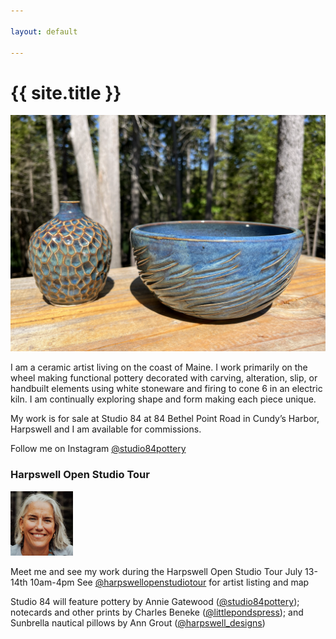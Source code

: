 ```yaml
---

layout: default

---
```


<h1>{{ site.title }}</h1>

![featured art](/assets/images/IMG_4996_lg.png)

I am a ceramic artist living on the coast of Maine.  I work primarily on the wheel making functional pottery decorated with carving, alteration, slip, or handbuilt elements using white stoneware and firing to cone 6 in an electric kiln. I am continually exploring shape and form making each piece unique.

My work is for sale at Studio 84 at 84 Bethel Point Road in Cundy’s Harbor, Harpswell and I am available for commissions.

Follow me on Instagram [@studio84pottery](https://www.instagram.com/studio84pottery)

### Harpswell Open Studio Tour

<img src="/assets/images/artist.jpg" width="100">

Meet me and see my work during the Harpswell Open Studio Tour July 13-14th 10am-4pm
See [@harpswellopenstudiotour](https://www.instagram.com/harpswellopenstudiotour) for artist listing and map

Studio 84 will feature pottery by Annie Gatewood ([@studio84pottery](https://www.instagram.com/studio84pottery)); notecards and other prints by Charles Beneke ([@littlepondspress](https://www.instagram.com/littlepondspress)); and Sunbrella nautical pillows by Ann Grout ([@harpswell_designs](https://www.instagram.com/harpswell_designs))

